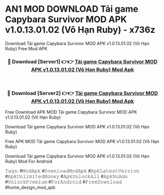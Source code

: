# AN1 MOD DOWNLOAD Tải game Capybara Survivor MOD APK v1.0.13.01.02 (Vô Hạn Ruby) - x736z
Download Tải game Capybara Survivor MOD APK v1.0.13.01.02 (Vô Hạn Ruby) Free Mod APK

<div align="center">
<h3>🔴 Download [Server1] 👉👉 <a href="https://apk-comot.site?title=Tải_game_Capybara_Survivor_MOD_APK_v1.0.13.01.02_(Vô_Hạn_Ruby)">Tải game Capybara Survivor MOD APK v1.0.13.01.02 (Vô Hạn Ruby) Mod Apk</a></h3><br>

<h3>🔴 Download [Server2] 👉👉 <a href="https://apk-comot.site?title=Tải_game_Capybara_Survivor_MOD_APK_v1.0.13.01.02_(Vô_Hạn_Ruby)">Tải game Capybara Survivor MOD APK v1.0.13.01.02 (Vô Hạn Ruby) Mod Apk</a></h3>
</div>


Free Download APK MOD Tải game Capybara Survivor MOD APK v1.0.13.01.02 (Vô Hạn Ruby)

Download Tải game Capybara Survivor MOD APK v1.0.13.01.02 (Vô Hạn Ruby) 

Free APK MOD Tải game Capybara Survivor MOD APK v1.0.13.01.02 (Vô Hạn Ruby) 

Download Tải game Capybara Survivor MOD APK v1.0.13.01.02 (Vô Hạn Ruby) Mod For Android

𝚃𝚊𝚐𝚜: #𝙼𝚘𝚍𝙰𝚙𝚔 #𝙳𝚘𝚠𝚗𝚕𝚘𝚊𝚍𝙼𝚘𝚍𝙰𝚙𝚔 #𝙰𝚙𝚔𝙻𝚊𝚝𝚎𝚜𝚝𝚅𝚎𝚛𝚜𝚒𝚘𝚗 #𝙰𝚙𝚔𝚄𝚗𝚕𝚒𝚖𝚒𝚝𝚎𝚍𝙼𝚘𝚗𝚎𝚢 #𝙰𝚙𝚔𝚄𝚗𝚕𝚘𝚌𝚔𝙰𝚕𝚕 #𝙰𝚙𝚔𝙽𝚘𝙰𝚍𝚜 #𝚄𝚗𝚕𝚘𝚌𝚔𝙿𝚛𝚎𝚖𝚒𝚞𝚖 #𝙵𝚘𝚛𝙰𝚗𝚍𝚛𝚘𝚒𝚍 #𝙵𝚛𝚎𝚎𝙳𝚘𝚠𝚗𝚕𝚘𝚊𝚍 #home_design_mod_apk